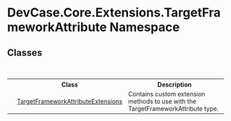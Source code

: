 # DevCase.Core.Extensions.TargetFrameworkAttribute Namespace
 




## Classes
&nbsp;<table><tr><th></th><th>Class</th><th>Description</th></tr><tr><td>![Public class](media/pubclass.gif "Public class")</td><td><a href="T_DevCase_Core_Extensions_TargetFrameworkAttribute_TargetFrameworkAttributeExtensions">TargetFrameworkAttributeExtensions</a></td><td>
Contains custom extension methods to use with the TargetFrameworkAttribute type.</td></tr></table>&nbsp;
